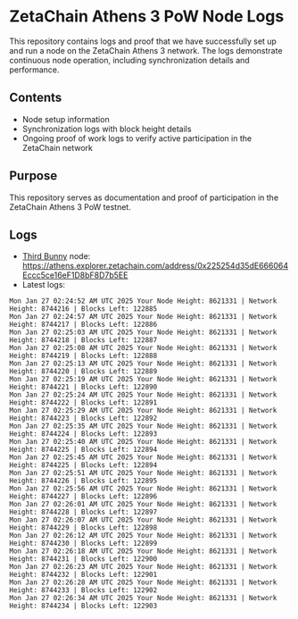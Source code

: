 # ZetaChain Athens 3 PoW Node Logs
This repository contains logs and proof that we have successfully set up and run a node on the ZetaChain Athens 3 network. The logs demonstrate continuous node operation, including synchronization details and performance.

## Contents
- Node setup information
- Synchronization logs with block height details
- Ongoing proof of work logs to verify active participation in the ZetaChain network

## Purpose
This repository serves as documentation and proof of participation in the ZetaChain Athens 3 PoW testnet.

## Logs

- [Third Bunny](https://thirdbunny.xyz/) node: https://athens.explorer.zetachain.com/address/0x225254d35dE666064Eccc5ce16eF1D8bF8D7b5EE
- Latest logs:
```
Mon Jan 27 02:24:52 AM UTC 2025 Your Node Height: 8621331 | Network Height: 8744216 | Blocks Left: 122885
Mon Jan 27 02:24:57 AM UTC 2025 Your Node Height: 8621331 | Network Height: 8744217 | Blocks Left: 122886
Mon Jan 27 02:25:03 AM UTC 2025 Your Node Height: 8621331 | Network Height: 8744218 | Blocks Left: 122887
Mon Jan 27 02:25:08 AM UTC 2025 Your Node Height: 8621331 | Network Height: 8744219 | Blocks Left: 122888
Mon Jan 27 02:25:13 AM UTC 2025 Your Node Height: 8621331 | Network Height: 8744220 | Blocks Left: 122889
Mon Jan 27 02:25:19 AM UTC 2025 Your Node Height: 8621331 | Network Height: 8744221 | Blocks Left: 122890
Mon Jan 27 02:25:24 AM UTC 2025 Your Node Height: 8621331 | Network Height: 8744222 | Blocks Left: 122891
Mon Jan 27 02:25:29 AM UTC 2025 Your Node Height: 8621331 | Network Height: 8744223 | Blocks Left: 122892
Mon Jan 27 02:25:35 AM UTC 2025 Your Node Height: 8621331 | Network Height: 8744224 | Blocks Left: 122893
Mon Jan 27 02:25:40 AM UTC 2025 Your Node Height: 8621331 | Network Height: 8744225 | Blocks Left: 122894
Mon Jan 27 02:25:45 AM UTC 2025 Your Node Height: 8621331 | Network Height: 8744225 | Blocks Left: 122894
Mon Jan 27 02:25:51 AM UTC 2025 Your Node Height: 8621331 | Network Height: 8744226 | Blocks Left: 122895
Mon Jan 27 02:25:56 AM UTC 2025 Your Node Height: 8621331 | Network Height: 8744227 | Blocks Left: 122896
Mon Jan 27 02:26:01 AM UTC 2025 Your Node Height: 8621331 | Network Height: 8744228 | Blocks Left: 122897
Mon Jan 27 02:26:07 AM UTC 2025 Your Node Height: 8621331 | Network Height: 8744229 | Blocks Left: 122898
Mon Jan 27 02:26:12 AM UTC 2025 Your Node Height: 8621331 | Network Height: 8744230 | Blocks Left: 122899
Mon Jan 27 02:26:18 AM UTC 2025 Your Node Height: 8621331 | Network Height: 8744231 | Blocks Left: 122900
Mon Jan 27 02:26:23 AM UTC 2025 Your Node Height: 8621331 | Network Height: 8744232 | Blocks Left: 122901
Mon Jan 27 02:26:28 AM UTC 2025 Your Node Height: 8621331 | Network Height: 8744233 | Blocks Left: 122902
Mon Jan 27 02:26:34 AM UTC 2025 Your Node Height: 8621331 | Network Height: 8744234 | Blocks Left: 122903
```
